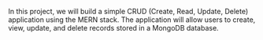 In this project, we will build a simple CRUD (Create, Read, Update, Delete) application using the MERN stack. The application will allow users to create, view, update, and delete records stored in a MongoDB database.
